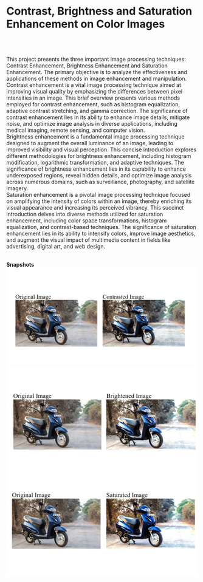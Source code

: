 <h1>Contrast, Brightness and Saturation Enhancement on Color Images</h1>
<br/>
<br/>
<p>This project presents the three important image processing techniques:
Contrast Enhancement, Brightness Enhancement and Saturation Enhancement. The primary 
objective is to analyze the effectiveness and applications of these methods in image 
enhancement and manipulation. <br/>
Contrast enhancement is a vital image processing technique aimed at improving 
visual quality by emphasizing the differences between pixel intensities in an image. This 
brief overview presents various methods employed for contrast enhancement, such as 
histogram equalization, adaptive contrast stretching, and gamma correction. The 
significance of contrast enhancement lies in its ability to enhance image details, mitigate 
noise, and optimize image analysis in diverse applications, including medical imaging, 
remote sensing, and computer vision.<br/>
Brightness enhancement is a fundamental image processing technique designed to 
augment the overall luminance of an image, leading to improved visibility and visual 
perception. This concise introduction explores different methodologies for brightness 
enhancement, including histogram modification, logarithmic transformation, and adaptive 
techniques. The significance of brightness enhancement lies in its capability to enhance 
underexposed regions, reveal hidden details, and optimize image analysis across numerous 
domains, such as surveillance, photography, and satellite imagery. <br/>
Saturation enhancement is a pivotal image processing technique focused on 
amplifying the intensity of colors within an image, thereby enriching its visual appearance 
and increasing its perceived vibrancy. This succinct introduction delves into diverse methods 
utilized for saturation enhancement, including color space transformations, histogram 
equalization, and contrast-based techniques. The significance of saturation enhancement lies 
in its ability to intensify colors, improve image aesthetics, and augment the visual impact of 
multimedia content in fields like advertising, digital art, and web design.</p>
<br/>
<b>Snapshots</b>
<img src="https://github.com/ritheshjaston/Image-Enhancer/blob/main/Snaps/shot1.png"/>
<img src="https://github.com/ritheshjaston/Image-Enhancer/blob/main/Snaps/shot2.png"/>
<img src="https://github.com/ritheshjaston/Image-Enhancer/blob/main/Snaps/shot3.png"/>
